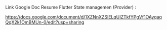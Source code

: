Link Google Doc 
Resume Flutter State managemen (Provider) : 

https://docs.google.com/document/d/1XZNnXZSlELqUIZTkfYPgVf1OAyqaqQqX2k1OmBMUn-0/edit?usp=sharing
